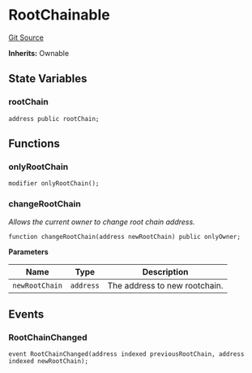 # RootChainable
[Git Source](https://github.com/TOKnetwork/contracts/blob/155f729fd8db0676297384375468d4d45b8aa44e/contracts/common/mixin/RootChainable.sol)

**Inherits:**
Ownable


## State Variables
### rootChain

```solidity
address public rootChain;
```


## Functions
### onlyRootChain


```solidity
modifier onlyRootChain();
```

### changeRootChain

*Allows the current owner to change root chain address.*


```solidity
function changeRootChain(address newRootChain) public onlyOwner;
```
**Parameters**

|Name|Type|Description|
|----|----|-----------|
|`newRootChain`|`address`|The address to new rootchain.|


## Events
### RootChainChanged

```solidity
event RootChainChanged(address indexed previousRootChain, address indexed newRootChain);
```

